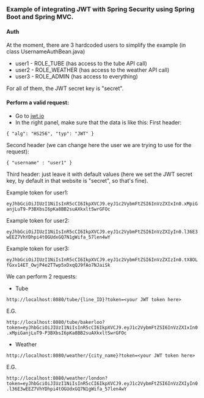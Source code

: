 
### Example of integrating JWT with Spring Security using Spring Boot and Spring MVC.

#### Auth

At the moment, there are 3 hardcoded users to simplify the example (in class UsernameAuthBean.java)
 * user1 - ROLE_TUBE (has access to the tube API call)
 * user2 - ROLE_WEATHER (has access to the weather API call)
 * user3 - ROLE_ADMIN (has access to everything)

For all of them, the JWT secret key is "secret".


#### Perform a valid request:

- Go to [jwt.io](http://jwt.io/)
- In the right panel, make sure that the data is like this:
First header:

`{
  "alg": "HS256",
  "typ": "JWT"
}`

Second header (we can change here the user we are trying to use for the request):

`{
  "username" : "user1"
}`

Third header: just leave it with default values (here we set the JWT secret key, by default in that website is "secret", so that's fine).


Example token for user1:

`eyJhbGciOiJIUzI1NiIsInR5cCI6IkpXVCJ9.eyJ1c2VybmFtZSI6InVzZXIxIn0.xMpiGanjLuT9-P3BXbsI6pKa8BB2suAXkxltSwrGFOc`

Example token for user2:

`eyJhbGciOiJIUzI1NiIsInR5cCI6IkpXVCJ9.eyJ1c2VybmFtZSI6InVzZXIyIn0.l36E3wEEZ7VhYDhpi4tOGUdxGQ7N1gWifa_57len4wY`

Example token for user3:

`eyJhbGciOiJIUzI1NiIsInR5cCI6IkpXVCJ9.eyJ1c2VybmFtZSI6InVzZXIzIn0.tX8OLfGxv14ET_OwjP4e2TTwp5xDxqQJ9fAo7NJaiSk`

We can perform 2 requests:

* Tube

`http://localhost:8080/tube/{line_ID}?token=<your JWT token here>`

E.G.

`http://localhost:8080/tube/bakerloo?token=eyJhbGciOiJIUzI1NiIsInR5cCI6IkpXVCJ9.eyJ1c2VybmFtZSI6InVzZXIxIn0.xMpiGanjLuT9-P3BXbsI6pKa8BB2suAXkxltSwrGFOc`

* Weather

`http://localhost:8080/weather/{city_name}?token=<your JWT token here>`

E.G.

`http://localhost:8080/weather/london?token=eyJhbGciOiJIUzI1NiIsInR5cCI6IkpXVCJ9.eyJ1c2VybmFtZSI6InVzZXIyIn0.l36E3wEEZ7VhYDhpi4tOGUdxGQ7N1gWifa_57len4wY`








